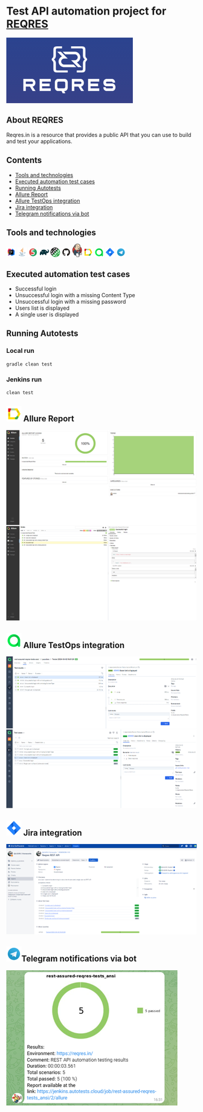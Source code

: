 # Test API automation project for [REQRES](https://reqres.in/)
<img alt="reqres logo" src="images/logo/reqres.png" />

## About REQRES
Reqres.in is a resource that provides a public API that you can use to build and test your applications.

## Contents
- <a href="#technologies">Tools and technologies</a>
- <a href="#testcases">Executed automation test cases</a>
- <a href="#running">Running Autotests</a>
- <a href="#report">Allure Report</a>
- <a href="#testops">Allure TestOps integration</a>
- <a href="#jira">Jira integration</a>
- <a href="#telegram">Telegram notifications via bot</a>

<a id="technologies"></a>
## Tools and technologies
<p  align="center">

<code><img width="5%" title="IntelliJ IDEA" src="images/logo/Idea.svg"></code>
<code><img width="5%" title="Java" src="images/logo/Java.svg"></code>
<code><img width="5%" title="Junit5" src="images/logo/Junit5.svg"></code>
<code><img width="5%" title="Gradle" src="images/logo/Gradle.svg"></code>
<code><img width="5%" title="REST Assured" src="images/logo/Ra.png"></code>
<code><img width="5%" title="GitHub" src="images/logo/GitHub.svg"></code>
<code><img width="5%" title="Jenkins" src="images/logo/Jenkins_logo.svg"></code>
<code><img width="5%" title="Allure Report" src="images/logo/Allure.svg"></code>
<code><img width="5%" title="Allure TestOps" src="images/logo/Allure_TO.svg"></code>
<code><img width="5%" title="Jira" src="images/logo/Jira.svg"></code>
<code><img width="5%" title="Telegram" src="images/logo/Telegram.svg"></code>
</p>


<a id="testcases"></a>
## Executed automation test cases
- Successful login
- Unsuccessful login with a missing Content Type
- Unsuccessful login with a missing password
- Users list is displayed
- A single user is displayed

<a id="running"></a>
## Running Autotests

### Local run
```
gradle clean test
```

### Jenkins run
```
clean test
```

<a id="report"></a>
## <img alt="Allure Reports" src="images/logo/Allure.svg" width="40" height="40"/> Allure Report
<img title="Allure Overview" src="images/attachment/allure_overview.png"> 
<img title="Allure Suites" src="images/attachment/allure_suites.png"> 

<a id="testops"></a>
## <img alt="Allure TestOps" src="images/logo/Allure_TO.svg" width="40" height="40"/> Allure TestOps integration
<img title="TestOps Results" src="images/attachment/testops_launches.png"> 
<img title="TestOps Suites" src="images/attachment/testops_tc.png"> 

<a id="jira"></a>
## <img alt="Jira" src="images/logo/Jira.svg" width="40" height="40"/> Jira integration
<img title="Jira integration" src="images/attachment/jira.png"> 

<a id="telegram"></a>
## <img alt="Telegram" src="images/logo/Telegram.svg" width="40" height="40"/>Telegram notifications via bot 
<img title="Telegram notifications via bot" src="images/attachment/tg.png">  
